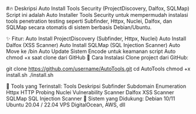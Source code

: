 #🔥 Deskripsi Auto Install Tools Security (ProjectDiscovery, Dalfox, SQLMap)
Script ini adalah Auto Installer Tools Security untuk mempermudah instalasi tools penetration testing seperti Subfinder, Httpx, Nuclei, Dalfox, dan SQLMap secara otomatis di sistem berbasis Debian/Ubuntu.

✨ Fitur:
Auto Install ProjectDiscovery (Subfinder, Httpx, Nuclei)
Auto Install Dalfox (XSS Scanner)
Auto Install SQLMap (SQL Injection Scanner)
Auto Move ke /bin
Auto Update Sistem
Encode untuk keamanan script
Auto chmod +x saat clone dari GitHub
🔑 Cara Instalasi
Clone project dari GitHub:


git clone https://github.com/username/AutoTools.git
cd AutoTools
chmod +x install.sh
./install.sh


📌 Tools yang Terinstall:
Tools	Deskripsi
Subfinder	Subdomain Enumeration
Httpx	HTTP Probing
Nuclei	Vulnerability Scanner
Dalfox	XSS Scanner
SQLMap	SQL Injection Scanner
🛑 Sistem yang Didukung:
Debian 10/11
Ubuntu 20.04 / 22.04
VPS DigitalOcean, AWS, dll
